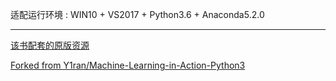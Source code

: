 适配运行环境 : WIN10 + VS2017 + Python3.6 + Anaconda5.2.0

---
[该书配套的原版资源](https://www.manning.com/books/machine-learning-in-action)

[Forked from Y1ran/Machine-Learning-in-Action-Python3](https://github.com/Y1ran/Machine-Learning-in-Action-Python3)
